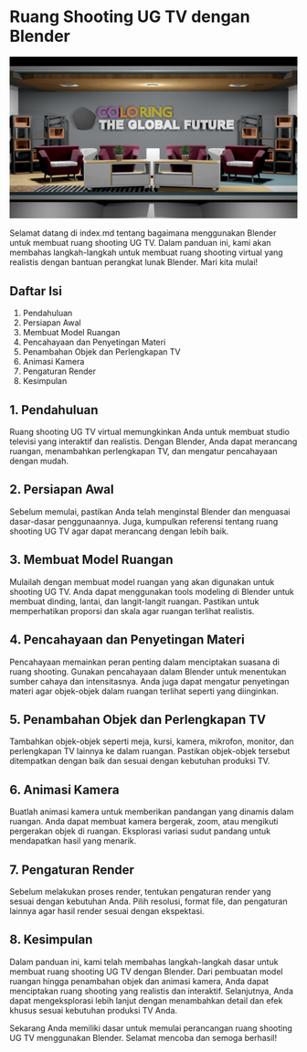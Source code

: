 # Ruang Shooting UG TV dengan Blender
![Foto UG TV](media/ug_tv.jpg)

Selamat datang di index.md tentang bagaimana menggunakan Blender untuk membuat ruang shooting UG TV. Dalam panduan ini, kami akan membahas langkah-langkah untuk membuat ruang shooting virtual yang realistis dengan bantuan perangkat lunak Blender. Mari kita mulai!

## Daftar Isi
1. Pendahuluan
2. Persiapan Awal
3. Membuat Model Ruangan
4. Pencahayaan dan Penyetingan Materi
5. Penambahan Objek dan Perlengkapan TV
6. Animasi Kamera
7. Pengaturan Render
8. Kesimpulan

## 1. Pendahuluan
Ruang shooting UG TV virtual memungkinkan Anda untuk membuat studio televisi yang interaktif dan realistis. Dengan Blender, Anda dapat merancang ruangan, menambahkan perlengkapan TV, dan mengatur pencahayaan dengan mudah.

## 2. Persiapan Awal
Sebelum memulai, pastikan Anda telah menginstal Blender dan menguasai dasar-dasar penggunaannya. Juga, kumpulkan referensi tentang ruang shooting UG TV agar dapat merancang dengan lebih baik.

## 3. Membuat Model Ruangan
Mulailah dengan membuat model ruangan yang akan digunakan untuk shooting UG TV. Anda dapat menggunakan tools modeling di Blender untuk membuat dinding, lantai, dan langit-langit ruangan. Pastikan untuk memperhatikan proporsi dan skala agar ruangan terlihat realistis.

## 4. Pencahayaan dan Penyetingan Materi
Pencahayaan memainkan peran penting dalam menciptakan suasana di ruang shooting. Gunakan pencahayaan dalam Blender untuk menentukan sumber cahaya dan intensitasnya. Anda juga dapat mengatur penyetingan materi agar objek-objek dalam ruangan terlihat seperti yang diinginkan.

## 5. Penambahan Objek dan Perlengkapan TV
Tambahkan objek-objek seperti meja, kursi, kamera, mikrofon, monitor, dan perlengkapan TV lainnya ke dalam ruangan. Pastikan objek-objek tersebut ditempatkan dengan baik dan sesuai dengan kebutuhan produksi TV.

## 6. Animasi Kamera
Buatlah animasi kamera untuk memberikan pandangan yang dinamis dalam ruangan. Anda dapat membuat kamera bergerak, zoom, atau mengikuti pergerakan objek di ruangan. Eksplorasi variasi sudut pandang untuk mendapatkan hasil yang menarik.

## 7. Pengaturan Render
Sebelum melakukan proses render, tentukan pengaturan render yang sesuai dengan kebutuhan Anda. Pilih resolusi, format file, dan pengaturan lainnya agar hasil render sesuai dengan ekspektasi.

## 8. Kesimpulan
Dalam panduan ini, kami telah membahas langkah-langkah dasar untuk membuat ruang shooting UG TV dengan Blender. Dari pembuatan model ruangan hingga penambahan objek dan animasi kamera, Anda dapat menciptakan ruang shooting yang realistis dan interaktif. Selanjutnya, Anda dapat mengeksplorasi lebih lanjut dengan menambahkan detail dan efek khusus sesuai kebutuhan produksi TV Anda.

Sekarang Anda memiliki dasar untuk memulai perancangan ruang shooting UG TV menggunakan Blender. Selamat mencoba dan semoga berhasil!